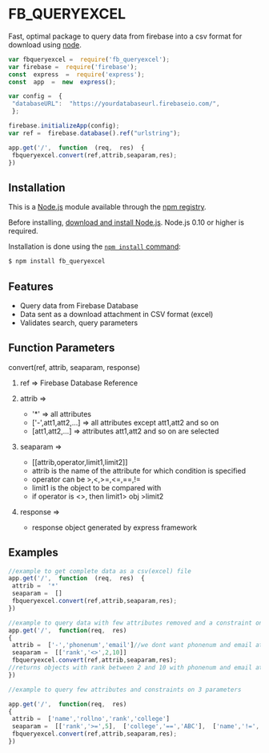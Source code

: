 # FB_QUERYEXCEL

Fast, optimal package to query data from firebase into a csv format for download using  [node](http://nodejs.org).

 
```js
var fbqueryexcel =  require('fb_queryexcel');
var firebase =  require('firebase');
const  express  =  require('express');
const  app  =  new  express();

var config =  {
 "databaseURL":  "https://yourdatabaseurl.firebaseio.com/",
 };

firebase.initializeApp(config);
var ref =  firebase.database().ref("urlstring");

app.get('/',  function  (req,  res)  {
 fbqueryexcel.convert(ref,attrib,seaparam,res);
})

```

## Installation

This is a [Node.js](https://nodejs.org/en/) module available through the
[npm registry](https://www.npmjs.com/).

Before installing, [download and install Node.js](https://nodejs.org/en/download/).
Node.js 0.10 or higher is required.

Installation is done using the
[`npm install` command](https://docs.npmjs.com/getting-started/installing-npm-packages-locally):

```bash
$ npm install fb_queryexcel
```
## Features

  *  Query data from Firebase Database
  *  Data sent as a download attachment in CSV format (excel)
  * Validates search, query parameters
 
## Function Parameters
convert(ref, attrib, seaparam, response)

1.  ref => Firebase Database Reference
    
2.  attrib =>
    
    -   '*' => all attributes
    -   ['-',att1,att2,...] => all attributes except att1,att2 and so on
    -   [att1,att2,...] => attributes att1,att2 and so on are selected
3.  seaparam =>
    
    -   [[attrib,operator,limit1,limit2]]
    -   attrib is the name of the attribute for which condition is specified
    -   operator can be >,<,>=,<=,==,!=
    -   limit1 is the object to be compared with
    -   if operator is <>, then limit1> obj >limit2
4.  response =>
    
    -   response object generated by express framework

## Examples
```js
//example to get complete data as a csv(excel) file
app.get('/',  function  (req,  res)  {
 attrib =  '*'
 seaparam =  []
 fbqueryexcel.convert(ref,attrib,seaparam,res);
})
```
```js
//example to query data with few attributes removed and a constraint on one parameter(let's say num)
app.get('/',  function(req,  res)
{
 attrib =  ['-','phonenum','email']//we dont want phonenum and email attributes
 seaparam =  [['rank','<>',2,10]]
 fbqueryexcel.convert(ref,attrib,seaparam,res);
//returns objects with rank between 2 and 10 with phonenum and email attributes removed
})
```
```js
//example to query few attributes and constraints on 3 parameters

app.get('/',  function(req,  res)
{
 attrib =  ['name','rollno','rank','college']
 seaparam =  [['rank','>=',5],  ['college','==','ABC'],  ['name','!=','xyz']]
 fbqueryexcel.convert(ref,attrib,seaparam,res);
})
```




